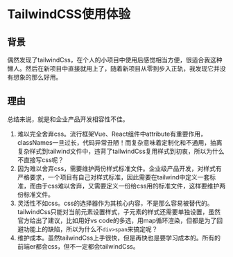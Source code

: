# TailwindCSS使用体验
## 背景
偶然发现了tailwindCss，在个人的小项目中使用后感觉相当方便，很适合我这种懒人。然后在新项目中直接就用上了，随着新项目从零到步入正轨，我发现它并没有想象的那么好用。
## 理由
总结来说，就是和企业产品开发相容性不佳。
1. 难以完全舍弃css。流行框架Vue、React组件中attribute有重要作用，classNames一旦过长，代码异常丑陋！而复杂意味着定制化和不通用，抽离复杂样式到tailwind文件中，违背了tailwindCss复用样式到初衷，所以为什么不直接写css呢？
2. 因为难以舍弃css，需要维护两份样式标准文件。企业级产品开发，对样式有严格要求，一个项目有自己对样式标准，因此需要在tailwind中定义一套标准，而由于css难以舍弃，又需要定义一份给css用的标准文件，这样要维护两份标准文件。
3. 灵活性不如css。css的选择器作为其核心内容，不是那么容易被替代的。tailwindCss只能对当前元素设置样式，子元素的样式还需要单独设置，虽然官方给出了建议，比如用好vs code的多选，用map循环渲染，但都是为了回避功能上的缺陷，所以为什么不`div>span`来搞定呢？
4. 维护成本。虽然tailwindCss上手很快，但是再快也是要学习成本的。所有的前端er都会css，但不一定都会tailwindCss。
